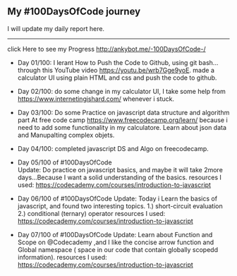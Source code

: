 
## My #100DaysOfCode journey

I will update my daily report here.

-------------------------------------------------------
click Here to see my Progress  http://ankybot.me/-100DaysOfCode-/

* Day 01/100: 
   I lerant How to Push the Code to Github, using git bash... through this YouTube video https://youtu.be/wrb7Gge9yoE.
   made a calculator UI using plain HTML and css and push the code to github.

* Day 02/100:
   do some change in my calculator UI, I take some help from https://www.internetingishard.com/ whenever i stuck.

* Day 03/100:
   Do some Practice on javascript data structure and algorithm part At free code camp https://www.freecodecamp.org/learn/
   because i need to add some functionality in my calculatore.
   Learn about json data and Manupalting complex objets.

* Day 04/100:
   completed javascript DS and Algo on freecodecamp.


* Day 05/100 of #100DaysOfCode  
   Update:
   Do practice on javascript basics, and maybe it will take 2more days...Because I want a solid understanding of the basics.
   resources I used:
   https://codecademy.com/courses/introduction-to-javascript


* Day 06/100 of #100DaysOfCode 
   Update:
   Today i Learn the basics of javascript, and found two interesting topics.
  1.) short-circuit evaluation
  2.) conditional (ternary) operator
     resources I used:
     https://codecademy.com/courses/introduction-to-javascript
 

* Day 07/100 of #100DaysOfCode 
   Update:
   Learn about Function and Scope on @Codecademy
   ,and I like the concise arrow function and Global namespace ( space in our code that contain globally scopedd information).
   resources I used:
   https://codecademy.com/courses/introduction-to-javascript

 

